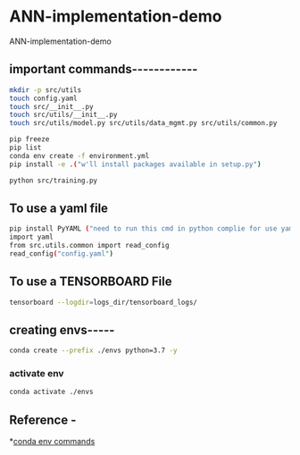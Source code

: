 # ANN-implementation-demo
ANN-implementation-demo

## important commands------------
```bash
mkdir -p src/utils
touch config.yaml
touch src/__init__.py
touch src/utils/__init__.py
touch src/utils/model.py src/utils/data_mgmt.py src/utils/common.py

pip freeze
pip list
conda env create -f environment.yml
pip install -e .("w'll install packages available in setup.py")

python src/training.py
```

## To use a yaml file
```bash
pip install PyYAML ("need to run this cmd in python complie for use yaml ")
import yaml
from src.utils.common import read_config
read_config("config.yaml")
```
## To use a TENSORBOARD File
```bash
tensorboard --logdir=logs_dir/tensorboard_logs/
```
## creating envs-----

```bash
conda create --prefix ./envs python=3.7 -y
```
### activate env

```bash
conda activate ./envs
```

## Reference -

*[conda env commands](https://conda.io/projects/conda/en/latest/user-guide/tasks/manage-environments.html#)